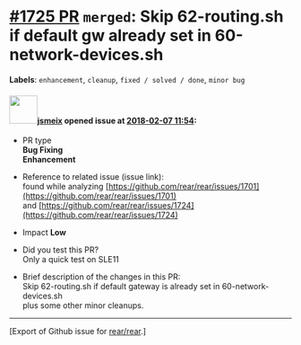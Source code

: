 [\#1725 PR](https://github.com/rear/rear/pull/1725) `merged`: Skip 62-routing.sh if default gw already set in 60-network-devices.sh
===================================================================================================================================

**Labels**: `enhancement`, `cleanup`, `fixed / solved / done`,
`minor bug`

#### <img src="https://avatars.githubusercontent.com/u/1788608?u=925fc54e2ce01551392622446ece427f51e2f0ce&v=4" width="50">[jsmeix](https://github.com/jsmeix) opened issue at [2018-02-07 11:54](https://github.com/rear/rear/pull/1725):

-   PR type  
    **Bug Fixing**  
    **Enhancement**

-   Reference to related issue (issue link):  
    found while analyzing
    [https://github.com/rear/rear/issues/1701](https://github.com/rear/rear/issues/1701)  
    and
    [https://github.com/rear/rear/issues/1724](https://github.com/rear/rear/issues/1724)

-   Impact **Low**

-   Did you test this PR?  
    Only a quick test on SLE11

-   Brief description of the changes in this PR:  
    Skip 62-routing.sh if default gateway is already set in
    60-network-devices.sh  
    plus some other minor cleanups.

------------------------------------------------------------------------

\[Export of Github issue for
[rear/rear](https://github.com/rear/rear).\]
